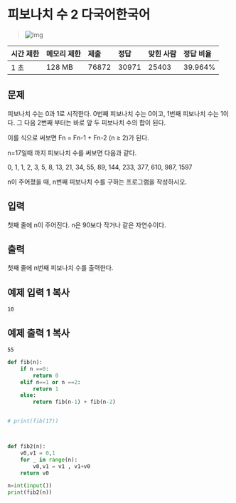 # 피보나치 수 2 다국어한국어  

> ![img](https://d2gd6pc034wcta.cloudfront.net/tier/5.svg) 

| 시간 제한 | 메모리 제한 | 제출  | 정답  | 맞힌 사람 | 정답 비율 |
| :-------- | :---------- | :---- | :---- | :-------- | :-------- |
| 1 초      | 128 MB      | 76872 | 30971 | 25403     | 39.964%   |

## 문제

피보나치 수는 0과 1로 시작한다. 0번째 피보나치 수는 0이고, 1번째 피보나치 수는 1이다. 그 다음 2번째 부터는 바로 앞 두 피보나치 수의 합이 된다.

이를 식으로 써보면 Fn = Fn-1 + Fn-2 (n ≥ 2)가 된다.

n=17일때 까지 피보나치 수를 써보면 다음과 같다.

0, 1, 1, 2, 3, 5, 8, 13, 21, 34, 55, 89, 144, 233, 377, 610, 987, 1597

n이 주어졌을 때, n번째 피보나치 수를 구하는 프로그램을 작성하시오.

## 입력

첫째 줄에 n이 주어진다. n은 90보다 작거나 같은 자연수이다.

## 출력

첫째 줄에 n번째 피보나치 수를 출력한다.

## 예제 입력 1 복사

```
10
```

## 예제 출력 1 복사

```
55
```

```python
def fib(n):
    if n ==0:
        return 0
    elif n==1 or n ==2:
        return 1
    else:
        return fib(n-1) + fib(n-2)


# print(fib(17))



def fib2(n):
    v0,v1 = 0,1
    for _ in range(n):
        v0,v1 = v1 , v1+v0
    return v0

n=int(input())
print(fib2(n))
```

